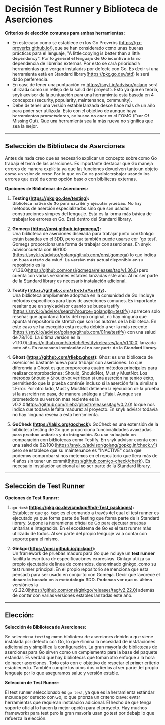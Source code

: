 # Decisión Test Runner y Biblioteca de Aserciones 


**Criterios de elección comunes para ambas herramientas:**

- En este caso como se establece en los Go Proverbs (https://go-proverbs.github.io/), que se han considerado como unas buenas prácticas para el lenguaje, "A little copying is better than a little dependency". Por lo general el lenguaje de Go incentiva a la no dependencia de librerías externas. Por esto se dará prioridad a herramientas que vengan instaladas por defecto con Go. Es decir si una herramienta está en Standard library(https://pkg.go.dev/std) le será dado preferencia.
- En caso de tener una puntuación en https://snyk.io/advisor/golang será utilizada como un reflejo de la salud del proyecto. Esto ya que en teoría, snyk advisor da la puntuación para una herramienta esta basada en 4 conceptos (security, popularity, maintenance, community).
- Debe de tener una versión estable lanzada desde hace más de un año para poder ser utilizada. Esto con el objetivo de aunque haya herramientas prometodoras, se busca no caer en el FOMO (Fear Of Missing Out). Que una herramienta sea la más nueva no significa que sea la mejor. 

---


## Selección de Biblioteca de Aserciones

Antes de nada creo que es necesario explicar un concepto sobre como Go trabaja el tema de las aserciones. Es importante destacar que Go maneja errores de manera explícita ya que las funciones devuelven tanto un objeto como un valor de error. Por lo que en Go es posible trabajar usando los errores que esté da como opción base o con  biblitecas externas.

**Opciones de Bibliotecas de Aserciones:**

1. **Testing (https://pkg.go.dev/testing):**  
   Biblioteca nativa de Go para escribir y ejecutar pruebas. No hay métodos de aserción especializados sino que son usadas construcciones simples del 
   lenguaje. Esta es la forma más básica de trabajar los errores en Go. Está dentro del Standard library. 

2. **Gomega (https://onsi.github.io/gomega/):**  
   Una biblioteca de aserciones diseñada para trabajar junto con Ginkgo están basadas en el BDD, pero que también puede usarse con 'go test'. Gomega proporciona una forma de trabajar con aserciones. En snyk advisor cuenta con 96/100 (https://snyk.io/advisor/golang/github.com/onsi/gomega) lo que indica un buen estado de salud. La versión más actual disponible en su repositorio es la v1.36.0(https://github.com/onsi/gomega/releases/tag/v1.36.0) pero cuenta con varias versiones estables lanzadas este año. Al no ser parte de la Standard library es necesario instalación adicional.

3. **Testify (https://github.com/stretchr/testify):**  
   Una biblioteca ampliamente adoptada en la comunidad de Go. Incluye métodos especificos para tipos de aserciones comunes. Es importante resaltar que en snyk advisor cuando se busca testify (https://snyk.io/advisor/search?source=golang&q=testify) aparecen solo reseñas que apuntan a forks del repo original, no hay ninguna que apunta al repositorio de stretch que son los autores de la biblioteca. En este caso se ha escogido esta reseña debido a ser la más reciente (https://snyk.io/advisor/golang/github.com/01ne/testify) con una salud de 78/100. La última version es la v1.10.0(https://github.com/stretchr/testify/releases/tag/v1.10.0) lanzada este año. Es necesario instalación al no ser parte de la Standard library. 

4. **Ghost (https://github.com/rliebz/ghost):**
   Ghost es una biblioteca de aserciones bastante nueva para trabajar con aserciones. Lo que diferencia a Ghost es que proporciona cuatro métodos principales para realizar comprobaciones: Should, ShouldNot, Must y MustNot. Los métodos Should y ShouldNot verifican si una aserción ha tenido éxito, permitiendo que la prueba continúe incluso si la aserción falla, similar a t.Error. Por otro lado, Must y MustNot detienen la ejecución de la prueba si la aserción no pasa, de manera análoga a t.Fatal. Aunque sea prometodora su versión mas reciente es la v0.2.0(https://github.com/rliebz/ghost/releases/tag/v0.2.0) lo que nos indica que todavía le falta madurez al proyecto. En snyk advisor todavía no hay ninguna reseña a esta herramienta.

5. **GoCheck (https://labix.org/gocheck):**
   GoCheck es una extensión de la biblioteca testing de Go que proporciona funcionalidades avanzadas para pruebas unitarias y de integración. Su uso ha bajado en comparación con bibliotecas como Testify. En snyk advisor cuenta con una salud de 62/100 (https://snyk.io/advisor/golang/gopkg.in/check.v1) pero se establece que su maintenance es "INACTIVE" cosa que podemos comprobar si nos metemos en el repositorio que lleva más de 4 años sin tener un commit(https://github.com/go-check/check). Es necesario instalación adicional al no ser parte de la Standard library.


---

## Selección de Test Runner

**Opciones de Test Runner:**

1. **`go test` (https://pkg.go.dev/cmd/go#hdr-Test_packages):**  
   Establecer que `go test` es el comando a través del cual el test runner es ejecutado ya que forma parte de Testing que forma parte de la Standard library. Supone la herramienta oficial de Go para ejecutar pruebas unitarias e integración. En el ecosistema de Go es el test runner más utilizado de todos. Al ser parte del propio lenguaje va a contar con soporte para el mismo. 

2. **Ginkgo (https://onsi.github.io/ginkgo/):**  
   Un framework de pruebas maduro para Go que incluye un **test runner** facilita la escritura de especificaciones expresivas. Ginkgo utiliza su propio ejecutable de línea de comandos, denominado ginkgo, como su test runner principal. En el propio repositorio se menciona que esta pensado para ser usado en conjunto con Gomega. Decir que favorece el desarollo basado en la metodología BDD. Podemos ver que su última versión es la v2.22.0(https://github.com/onsi/ginkgo/releases/tag/v2.22.0) además de contar con varias versiones estables lanzadas este año.

---

## Elección:

**Selección de Biblioteca de Aserciones:**

Se selecciona `testing` como biblioteca de aserciones debido a que viene instalada por defecto con Go, lo que elimina la necesidad de instalaciones adicionales y simplifica la configuración. La gran mayoría de bibliotecas de aserciones para Go sirven como un complemento para la base del paquete estandar. Es verdad que hay bibliotecas que toman otro enfoque a la hora de hacer aserciones. Todo esto con el objetivo de respetar el primer criterio establecedio. También cumple los otros dos criterios al ser parte del propio lenguaje por lo que aseguramos salud y versión estable.

**Selección de Test Runner:**

El test runner seleccionado es `go test`, ya que es la herramienta estándar incluida por defecto con Go, lo que prioriza un criterio clave: evitar herramientas que requieran instalación adicional. El hecho de que tenga soporte oficial lo hacen la mejor opción para el proyecto. Hay muchos frameworks  para test pero la gran mayoría usan go test por debajo lo que refuerza la elección. 

